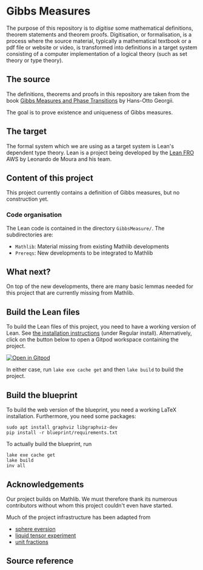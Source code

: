 # Gibbs Measures

The purpose of this repository is to *digitise* some mathematical definitions, theorem statements
and theorem proofs. Digitisation, or formalisation, is a process where the source material,
typically a mathematical textbook or a pdf file or website or video, is transformed into definitions
in a target system consisting of a computer implementation of a logical theory (such as set theory
or type theory).

## The source

The definitions, theorems and proofs in this repository are taken from the book [Gibbs Measures and
Phase Transitions](https://doi.org/10.1515/9783110250329) by Hans-Otto Georgii.

The goal is to prove existence and uniqueness of Gibbs measures.

## The target

The formal system which we are using as a target system is Lean's dependent type theory. Lean is a
project being developed by the [Lean FRO](https://lean-fro.org/) AWS by Leonardo de Moura and his
team.

## Content of this project

This project currently contains a definition of Gibbs measures, but no construction yet.

### Code organisation

The Lean code is contained in the directory `GibbsMeasure/`. The subdirectories are:
* `Mathlib`: Material missing from existing Mathlib developments
* `Prereqs`: New developments to be integrated to Mathlib

## What next?

On top of the new developments, there are many basic lemmas needed for this project that are
currently missing from Mathlib.

## Build the Lean files

To build the Lean files of this project, you need to have a working version of Lean.
See [the installation instructions](https://leanprover-community.github.io/get_started.html)
(under Regular install).
Alternatively, click on the button below to open a Gitpod workspace containing the project.

[![Open in Gitpod](https://gitpod.io/button/open-in-gitpod.svg)](https://gitpod.io/#https://github.com/james18lpc/GibbsMeasure)

In either case, run `lake exe cache get` and then `lake build` to build the project.

## Build the blueprint

To build the web version of the blueprint, you need a working LaTeX installation.
Furthermore, you need some packages:
```
sudo apt install graphviz libgraphviz-dev
pip install -r blueprint/requirements.txt
```

To actually build the blueprint, run
```
lake exe cache get
lake build
inv all
```

## Acknowledgements

Our project builds on Mathlib. We must therefore thank its numerous contributors without whom this
project couldn't even have started.

Much of the project infrastructure has been adapted from
* [sphere eversion](https://leanprover-community.github.io/sphere-eversion/)
* [liquid tensor experiment](https://github.com/leanprover-community/liquid/)
* [unit fractions](https://github.com/b-mehta/unit-fractions/)

## Source reference

[G]: https://doi.org/10.1515/9783110250329
